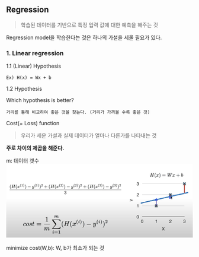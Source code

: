 ## Regression 
> 학습된 데이터를 기반으로 특정 입력 값에 대한 예측을 해주는 것

Regression model을 학습한다는 것은 하나의 가설을 세울 필요가 있다. 

### 1. Linear regression
    
1.1 (Linear) Hypothesis
        
    Ex) H(x) = Wx + b

1.2 Hypothesis
    <p>Which hypothesis is better? </p>
        
    거리를 통해 비교하여 좋은 것을 찾는다. (거리가 가까울 수록 좋은 것)

Cost(= Loss) function 
> 우리가 세운 가설과 실제 데이터가 얼마나 다른가를 나타내는 것

<strong>주로 차이의 제곱을 해준다.</strong> 

m: 데이터 갯수 
![costfunction](img/costfunction.png)


minimize cost(W,b): W, b가 최소가 되는 것